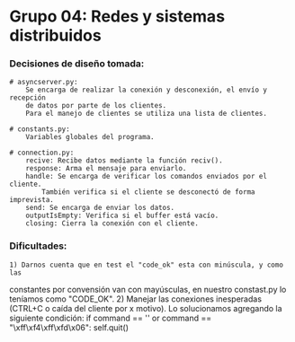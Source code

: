 # Grupo 04: Redes y sistemas distribuidos

### Decisiones de diseño tomada:
    # asyncserver.py:
        Se encarga de realizar la conexión y desconexión, el envío y recepción
        de datos por parte de los clientes.
        Para el manejo de clientes se utiliza una lista de clientes.

    # constants.py:
        Variables globales del programa.

    # connection.py:
        recive: Recibe datos mediante la función reciv().
        response: Arma el mensaje para enviarlo.
        handle: Se encarga de verificar los comandos enviados por el cliente.
            También verifica si el cliente se desconectó de forma imprevista.
        send: Se encarga de enviar los datos.
        outputIsEmpty: Verifica si el buffer está vacío.
        closing: Cierra la conexión con el cliente.

### Dificultades:
    1) Darnos cuenta que en test el "code_ok" esta con minúscula, y como las 
constantes por convensión van con mayúsculas, en nuestro constast.py lo teníamos
como "CODE_OK".
    2) Manejar las conexiones inesperadas (CTRL+C o caída del cliente por x 
motivo).
    Lo solucionamos agregando la siguiente condición:
         if command == '' or command == "\xff\xf4\xff\xfd\x06":
            self.quit()

